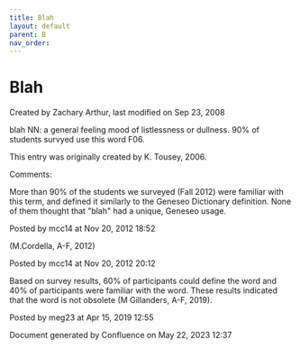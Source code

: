 ```yaml
---
title: Blah
layout: default
parent: B
nav_order:
---
```


# Blah

Created by  Zachary Arthur, last modified on Sep 23, 2008

blah NN: a general feeling mood of listlessness or dullness. 90% of students survyed use this word F06. 

This entry was originally created by K. Tousey, 2006.

Comments:

More than 90% of the students we surveyed (Fall 2012) were familiar with this term, and defined it similarly to the Geneseo Dictionary definition. None of them thought that &quot;blah&quot; had a unique, Geneseo usage. 

Posted by mcc14 at Nov 20, 2012 18:52

(M.Cordella, A-F, 2012)

Posted by mcc14 at Nov 20, 2012 20:12

Based on survey results, 60% of participants could define the word and 40% of participants were familiar with the word. These results indicated that the word is not obsolete (M Gillanders, A-F, 2019).

Posted by meg23 at Apr 15, 2019 12:55

Document generated by Confluence on May 22, 2023 12:37


